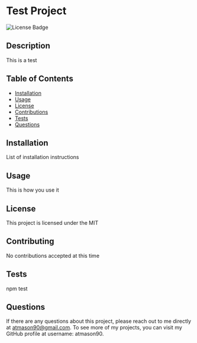
  # Test Project
  ![License Badge](https://img.shields.io/badge/License-MIT-blue)

  ## Description
  This is a test

  ## Table of Contents
  * [Installation](#installation)
  * [Usage](#usage)
  * [License](#license)
  * [Contributions](#contributions)
  * [Tests](#tests)
  * [Questions](#questions)
  
  ## Installation
  List of installation instructions

  ## Usage
  This is how you use it

  ## License
  This project is licensed under the MIT

  ## Contributing
  No contributions accepted at this time

  ## Tests
  npm test

  ## Questions
  If there are any questions about this project, please reach out to me directly at atmason90@gmail.com. To see more of my projects, you can visit my GitHub profile at username: atmason90.

